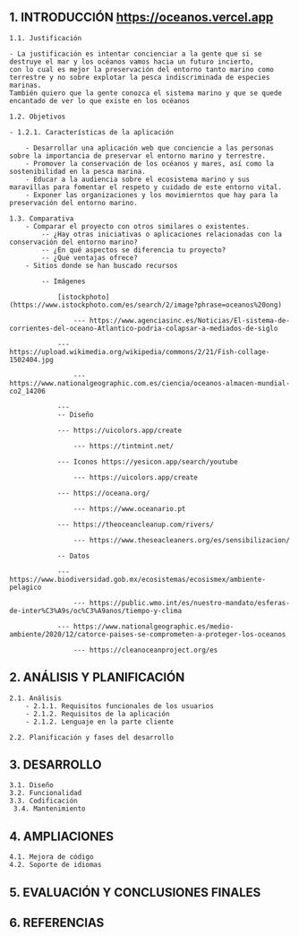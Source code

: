 
## 1. INTRODUCCIÓN https://oceanos.vercel.app

	1.1. Justificación 
 
	- La justificación es intentar concienciar a la gente que si se destruye el mar y los océanos vamos hacia un futuro incierto, 
 	con lo cual es mejor la preservación del entorno tanto marino como terrestre y no sobre explotar la pesca indiscriminada de especies marinas. 
  	También quiero que la gente conozca el sistema marino y que se quede encantado de ver lo que existe en los océanos
 
	1.2. Objetivos
 
    - 1.2.1. Características de la aplicación
    
		- Desarrollar una aplicación web que conciencie a las personas sobre la importancia de preservar el entorno marino y terrestre.
		- Promover la conservación de los océanos y mares, así como la sostenibilidad en la pesca marina.
		- Educar a la audiencia sobre el ecosistema marino y sus maravillas para fomentar el respeto y cuidado de este entorno vital.
		- Exponer las organizaciones y los movimierntos que hay para la preservación del entorno marino.
  
	1.3. Comparativa
		- Comparar el proyecto con otros similares o existentes. 
			-- ¿Hay otras iniciativas o aplicaciones relacionadas con la conservación del entorno marino? 
			-- ¿En qué aspectos se diferencia tu proyecto? 
			-- ¿Qué ventajas ofrece?
		- Sitios donde se han buscado recursos
  
  			-- Imágenes
     
  				[istockphoto](https://www.istockphoto.com/es/search/2/image?phrase=oceanos%20ong)
      
      				--- https://www.agenciasinc.es/Noticias/El-sistema-de-corrientes-del-oceano-Atlantico-podria-colapsar-a-mediados-de-siglo
	  
	  			--- https://upload.wikimedia.org/wikipedia/commons/2/21/Fish-collage-1502404.jpg
      
      				--- https://www.nationalgeographic.com.es/ciencia/oceanos-almacen-mundial-co2_14206
	  
	  			--- 
     			-- Diseño
	
	 			--- https://uicolors.app/create
     
     				--- https://tintmint.net/
	 
	 			--- Iconos https://yesicon.app/search/youtube
     
     				--- https://uicolors.app/create
	 
	 			--- https://oceana.org/
     
     				--- https://www.oceanario.pt

	 			--- https://theoceancleanup.com/rivers/
     
     				--- https://www.theseacleaners.org/es/sensibilizacion/
	 
     			-- Datos
	
				--- https://www.biodiversidad.gob.mx/ecosistemas/ecosismex/ambiente-pelagico
    
    				--- https://public.wmo.int/es/nuestro-mandato/esferas-de-inter%C3%A9s/oc%C3%A9anos/tiempo-y-clima
	
				--- https://www.nationalgeographic.es/medio-ambiente/2020/12/catorce-paises-se-comprometen-a-proteger-los-oceanos
    
    				--- https://cleanoceanproject.org/es

 
## 2. ANÁLISIS Y PLANIFICACIÓN 

	2.1. Análisis 
		- 2.1.1. Requisitos funcionales de los usuarios
		- 2.1.2. Requisitos de la aplicación 
		- 2.1.2. Lenguaje en la parte cliente 
  
	2.2. Planificación y fases del desarrollo 
 
## 3. DESARROLLO

	3.1. Diseño
	3.2. Funcionalidad 
	3.3. Codificación 
	 3.4. Mantenimiento 
  
## 4. AMPLIACIONES

	4.1. Mejora de código 
	4.2. Soporte de idiomas 
 
## 5. EVALUACIÓN Y CONCLUSIONES FINALES 

## 6. REFERENCIAS
